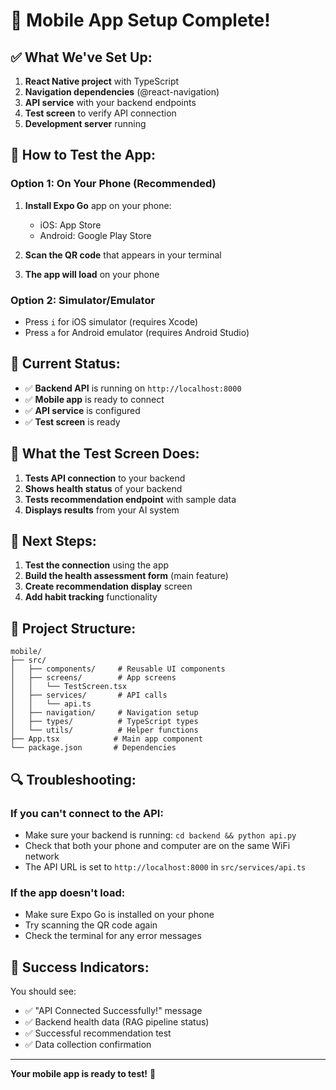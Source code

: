 # 🎉 Mobile App Setup Complete!

## ✅ **What We've Set Up:**

1. **React Native project** with TypeScript
2. **Navigation dependencies** (@react-navigation)
3. **API service** with your backend endpoints
4. **Test screen** to verify API connection
5. **Development server** running

## 📱 **How to Test the App:**

### **Option 1: On Your Phone (Recommended)**
1. **Install Expo Go** app on your phone:
   - iOS: App Store
   - Android: Google Play Store

2. **Scan the QR code** that appears in your terminal
3. **The app will load** on your phone

### **Option 2: Simulator/Emulator**
- Press `i` for iOS simulator (requires Xcode)
- Press `a` for Android emulator (requires Android Studio)

## 🔧 **Current Status:**

- ✅ **Backend API** is running on `http://localhost:8000`
- ✅ **Mobile app** is ready to connect
- ✅ **API service** is configured
- ✅ **Test screen** is ready

## 🧪 **What the Test Screen Does:**

1. **Tests API connection** to your backend
2. **Shows health status** of your backend
3. **Tests recommendation endpoint** with sample data
4. **Displays results** from your AI system

## 🚀 **Next Steps:**

1. **Test the connection** using the app
2. **Build the health assessment form** (main feature)
3. **Create recommendation display** screen
4. **Add habit tracking** functionality

## 📁 **Project Structure:**

```
mobile/
├── src/
│   ├── components/     # Reusable UI components
│   ├── screens/        # App screens
│   │   └── TestScreen.tsx
│   ├── services/       # API calls
│   │   └── api.ts
│   ├── navigation/     # Navigation setup
│   ├── types/          # TypeScript types
│   └── utils/          # Helper functions
├── App.tsx            # Main app component
└── package.json       # Dependencies
```

## 🔍 **Troubleshooting:**

### **If you can't connect to the API:**
- Make sure your backend is running: `cd backend && python api.py`
- Check that both your phone and computer are on the same WiFi network
- The API URL is set to `http://localhost:8000` in `src/services/api.ts`

### **If the app doesn't load:**
- Make sure Expo Go is installed on your phone
- Try scanning the QR code again
- Check the terminal for any error messages

## 🎯 **Success Indicators:**

You should see:
- ✅ "API Connected Successfully!" message
- ✅ Backend health data (RAG pipeline status)
- ✅ Successful recommendation test
- ✅ Data collection confirmation

---

**Your mobile app is ready to test!** 🚀

